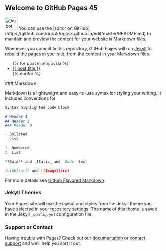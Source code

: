 ## Welcome to GitHub Pages 45
<img class="avatar avatar-small" src="https://avatars3.githubusercontent.com/hubot?v=3&amp;s=40" alt="hubot" srcset="https://avatars3.githubusercontent.com/hubot?v=3&amp;s=40 1x, https://avatars3.githubusercontent.com/hubot?v=3&amp;s=80 2x, https://avatars3.githubusercontent.com/hubot?v=3&amp;s=120 3x, https://avatars3.githubusercontent.com/hubot?v=3&amp;s=160 4x" width="40" height="40" />
You can use the [editor on GitHub](https://github.com/rigosk/rigosk.github.io/edit/master/README.md) to maintain and preview the content for your website in Markdown files.

Whenever you commit to this repository, GitHub Pages will run [Jekyll](https://jekyllrb.com/) to rebuild the pages in your site, from the content in your Markdown files.
<ul>
  {% for post in site.posts %}
    <li>
      <a href="{{ post.url }}">{{ post.title }}</a>
    </li>
  {% endfor %}
</ul>
### Markdown

Markdown is a lightweight and easy-to-use syntax for styling your writing. It includes conventions for

```markdown
Syntax highlighted code block

# Header 1
## Header 2
### Header 3

- Bulleted
- List

1. Numbered
2. List

**Bold** and _Italic_ and `Code` text

[Link](url) and ![Image](src)
```

For more details see [GitHub Flavored Markdown](https://guides.github.com/features/mastering-markdown/).

### Jekyll Themes

Your Pages site will use the layout and styles from the Jekyll theme you have selected in your [repository settings](https://github.com/rigosk/rigosk.github.io/settings). The name of this theme is saved in the Jekyll `_config.yml` configuration file.

### Support or Contact

Having trouble with Pages? Check out our [documentation](https://help.github.com/categories/github-pages-basics/) or [contact support](https://github.com/contact) and we’ll help you sort it out.
